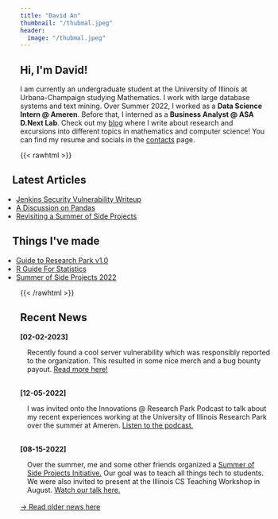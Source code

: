 ```yaml
---
title: "David An"
thumbnail: "/thubmal.jpeg"
header: 
  image: "/thubmal.jpeg"
---
```


## Hi, I'm David!
<!--
{{< figure class="avatar" src="/avatar.jpg" alt="avatar">}} -->

I am currently an undergraduate student at the University of Illinois at Urbana-Champaign studying Mathematics. I work with large database systems and text mining. Over Summer 2022, I worked as a **Data Science Intern @ Ameren**. Before that, I interned as a **Business Analyst @ ASA D.Next Lab**. Check out my [blog](/blog) where I write about research and excursions into different topics in mathematics and computer science! You can find my resume and socials in the [contacts](/contact) page. 

<!-- [Business Analyst @ American Supply Association D.Next Lab](/professional/asa) -->

{{< rawhtml >}}

<div class="container">
  <div class="row">
    <div class="col" style="margin-left: -1rem;">
    <h2 class = "text-left">Latest Articles</h2>
    <ul>
    <li style="margin-left: -1rem;"><a href="/posts/pwn">Jenkins Security Vulnerability Writeup</a></li>
    <li style="margin-left: -1rem;"><a href="/posts/datamining">A Discussion on Pandas</a></li>
    <li style="margin-left: -1rem;"><a href="/posts/sosp">Revisiting a Summer of Side Projects</a></li>


</ul>
    </div>
    <div class="col" style="margin-left: -1rem;">
    <h2 class = "text-left">Things I've made</h2>
    <ul>
<li style="margin-left: -1rem;"><a href="https://bit.ly/rp-guide22">Guide to Research Park v1.0</a></li>
<li style="margin-left: -1rem;"><a href="https://r.davidan.dev">R Guide For Statistics</a></li>
<li style="margin-left: -1rem;"><a href="https://sosp22.com">Summer of Side Projects 2022</a></li>
</ul>
    </div>
  </div>
</div>
{{< /rawhtml >}}

<!-- ## Latest Articles

- [A Discussion on Pandas and Data Mining (WIP)](/posts/datamining)
- [Revisiting a Summer of Side Projects](/posts/sosp)
- [Inequality Fun and Their Applications](/posts/inequalities)
- [A (Fun) Discussion on Harmonic Functions](/posts/harmonic) -->

<!-- ## Research Experience

In chronological order: -->

<!-- ## Professional Experience

- [Data Scientist Intern @ Ameren Innovation Center](/professional/ameren)
- [Business Analyst @ American Supply Association D.NEXT Lab](/professional/asa) -->

## Recent News
**[02-02-2023]**
<div style="margin-left: 1em;">
Recently found a cool server vulnerability which was responsibly reported to the organization. This resulted in some nice merch and a bug bounty payout. <a href="/posts/pwn">Read more here!</a>

</div>
<br>

**[12-05-2022]**
<div style="margin-left: 1em;">
I was invited onto the Innovations @ Research Park Podcast to talk about my  recent experiences working at the University of Illinois Research Park over the summer at Ameren. <a href="https://podcasts.apple.com/us/podcast/celebrating-research-park-interns/id1557285742?i=1000588843218">Listen to the podcast.</a>
</div>
<br>

**[08-15-2022]**
<div style="margin-left: 1em;">
Over the summer, me and some other friends organized a <a href="https://sosp22.com">Summer of Side Projects Initiative.</a> Our goal was to teach all things tech to students. We were also invited to present at the Illinois CS Teaching Workshop in August. <a href="https://mediaspace.illinois.edu/playlist/dedicated/269362552/1_uvpti661/1_ez05ctmp">Watch our talk here.</a>
</div>
<br>
<a href="/news">-> Read older news here</a>
<!-- 
| Date       | Event                                                                                                                                                                    |
| ---------- | ------------------------------------------------------------------------------------------------------------------------------------------------------------------------ | --- |
|
|02-02-2023 | Found some cool things with servers and Jenkins [Read the Writeup!](/posts/pwn)
| 12-05-2022 | Featured on the Innovations @ Research Park Podcast [Listen Here!](https://podcasts.apple.com/us/podcast/celebrating-research-park-interns/id1557285742?i=1000588843218) |
| 08-15-2022 | Presented about SOSP22 at the Illinois CS Teaching Workshop [(iCSTW22)](https://mediaspace.illinois.edu/playlist/dedicated/269362552/1_uvpti661/1_ez05ctmp)              |
| 08-03-2022 | Presented [[1]](/research/nlpsearch) at the Actuarial Research Conference 22 (ARC22)                                                                                     |
| 07-29-2022 | Received the 2022 Most Outstanding Undergraduate [Intern Award](https://researchpark.illinois.edu/article/excellence-recognized-at-2022-research-park-intern-awards/)
                                                                                                         | -->

<!-- 04-27-2022 Presented [[1]](/research/nlpsearch) at the Illinois Undergraduate Research Symposium  -->
<!--
Here is a horizontal rule:

---

Here is a blockquote:

> To a great mind, nothing is little

Here is a `code` block: -->

<!-- ```python
def is_elementary():
  return True
``` -->
